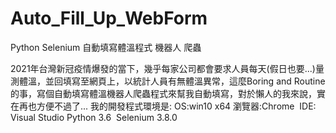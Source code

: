 # Auto_Fill_Up_WebForm
Python Selenium 自動填寫體溫程式 機器人 爬蟲

2021年台灣新冠疫情爆發的當下，幾乎每家公司都會要求人員每天(假日也要...)量測體溫，並回填寫至網頁上，以統計人員有無體溫異常，這麼Boring and Routine的事，寫個自動填寫體溫機器人爬蟲程式來幫我自動填寫，對於懶人的我來說，實在再也方便不過了...
我的開發程式環境是:
OS:win10 x64
瀏覽器:Chrome 
IDE: Visual Studio
Python 3.6 
Selenium 3.8.0
